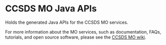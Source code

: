 CCSDS MO Java APIs
============

Holds the generated Java APIs for the CCSDS MO services.


For more information about the MO services, such as documentation, FAQs, tutorials, and open source software, please see the [CCSDS MO wiki](http://github.com/esa/CCSDS_MO/wiki).
